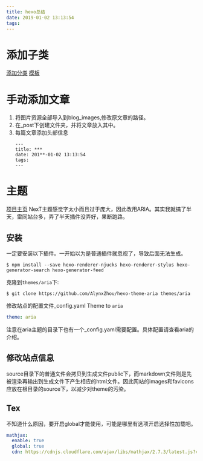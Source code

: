 ```yaml
---
title: hexo总结
date: 2019-01-02 13:13:54
tags:
---
```

# 添加子类
[添加分类](https://whx4j8.github.io/2016/03/16/hexo-next-%E6%B7%BB%E5%8A%A0%E4%B8%BA%E6%96%87%E7%AB%A0%E6%B7%BB%E5%8A%A0%E5%88%86%E7%B1%BB/)
[模板](https://hexo.io/zh-cn/docs/templates)
# 手动添加文章
1. 将图片资源全部导入到blog_images,修改原文章的路径。
2. 在_post下创建文件夹，并将文章放入其中。
3. 每篇文章添加头部信息
    ```
    ---
    title: ***
    date: 201**-01-02 13:13:54
    tags:
    ---
    ```

# 主题
[项目主页](https://github.com/AlynxZhou/hexo-theme-aria)
NexT主题感觉字太小而且过于庞大，因此改用ARIA。其实我就搞了半天，雷同站台多，弄了半天插件没弄好，果断跑路。

## 安装
一定要安装以下插件。一开始以为是普通插件就忽视了，导致后面无法生成。
```
$ npm install --save hexo-renderer-njucks hexo-renderer-stylus hexo-generator-search hexo-generator-feed
```

克隆到`themes/aria`下:

```
$ git clone https://github.com/AlynxZhou/hexo-theme-aria themes/aria
```

修改站点的配置文件_config.yaml Theme to `aria`

```yaml
theme: aria
```
注意在aria主题的目录下也有一个_config.yaml需要配置。具体配置请查看aria的介绍。

## 修改站点信息
source目录下的普通文件会拷贝到生成文件public下，而markdown文件则是先被渲染再输出到生成文件下产生相应的html文件。因此网站的images和favicons应放在根目录的source下，以减少对theme的污染。

## Tex
不知道什么原因，要开启global才能使用，可能是哪里有选项开启选择性加载吧。
```yaml
mathjax:
  enable: true
  global: true
  cdn: https://cdnjs.cloudflare.com/ajax/libs/mathjax/2.7.3/latest.js?config=TeX-MML-AM_CHTML
```

